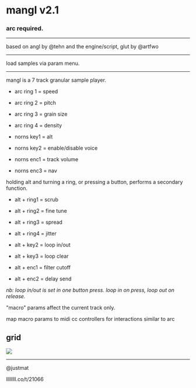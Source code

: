 # mangl v2.1

### arc required.

---

based on angl
by @tehn and the
engine/script, glut by @artfwo

---

load samples via param menu.

---


mangl is a 7 track granular
sample player.

* arc ring 1 = speed
* arc ring 2 = pitch
* arc ring 3 = grain size
* arc ring 4 = density

* norns key1 = alt
* norns key2 = enable/disable
               voice
* norns enc1 = track volume
* norns enc3 = nav

holding alt and turning a ring,
or pressing a button,
performs a secondary
function.

* alt + ring1 = scrub
* alt + ring2 = fine tune
* alt + ring3 = spread
* alt + ring4 = jitter

* alt + key2 = loop in/out
* alt + key3 = loop clear

* alt + enc1 = filter cutoff
* alt + enc2 = delay send

_nb: loop in/out is set in
one button press. loop in
on press, loop out on release._

"macro" params affect the 
current track only.

map macro params to midi cc
controllers for interactions
similar to arc

## grid

![](assets/mangl.png)

---

@justmat

llllllll.co/t/21066
